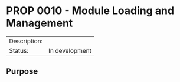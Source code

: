 # PROP 0010 - Module Loading and Management

|                |                                           |
|:---------------|:------------------------------------------|
| Description:   |                                           |
| Status:        | In development                            |
 

## Purpose
 

